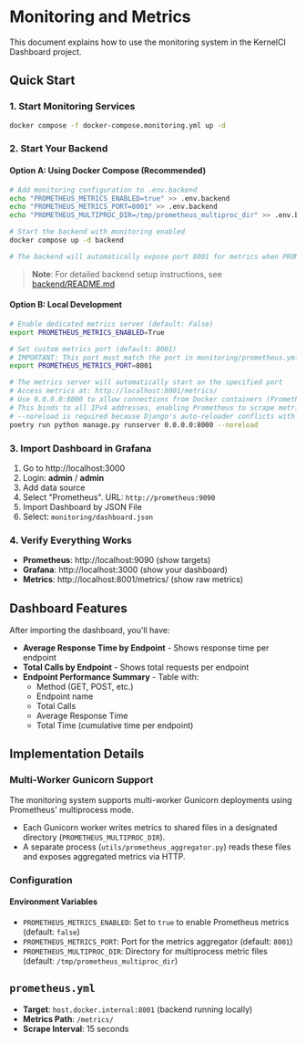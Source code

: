 # Monitoring and Metrics

This document explains how to use the monitoring system in the KernelCI Dashboard project.

## Quick Start

### 1. Start Monitoring Services
```bash
docker compose -f docker-compose.monitoring.yml up -d
```

### 2. Start Your Backend

#### Option A: Using Docker Compose (Recommended)
```bash
# Add monitoring configuration to .env.backend
echo "PROMETHEUS_METRICS_ENABLED=true" >> .env.backend
echo "PROMETHEUS_METRICS_PORT=8001" >> .env.backend
echo "PROMETHEUS_MULTIPROC_DIR=/tmp/prometheus_multiproc_dir" >> .env.backend

# Start the backend with monitoring enabled
docker compose up -d backend

# The backend will automatically expose port 8001 for metrics when PROMETHEUS_METRICS_ENABLED=true
```

> **Note**: For detailed backend setup instructions, see [backend/README.md](../backend/README.md)

#### Option B: Local Development
```bash
# Enable dedicated metrics server (default: False)
export PROMETHEUS_METRICS_ENABLED=True

# Set custom metrics port (default: 8001)
# IMPORTANT: This port must match the port in monitoring/prometheus.yml
export PROMETHEUS_METRICS_PORT=8001

# The metrics server will automatically start on the specified port
# Access metrics at: http://localhost:8001/metrics/
# Use 0.0.0.0:8000 to allow connections from Docker containers (Prometheus)
# This binds to all IPv4 addresses, enabling Prometheus to scrape metrics
# --noreload is required because Django's auto-reloader conflicts with the dedicated metrics thread
poetry run python manage.py runserver 0.0.0.0:8000 --noreload
```

### 3. Import Dashboard in Grafana
1. Go to http://localhost:3000
2. Login: **admin** / **admin**
3. Add data source
4. Select "Prometheus". URL: `http://prometheus:9090`
5. Import Dashboard by JSON File
6. Select: `monitoring/dashboard.json`

### 4. Verify Everything Works
- **Prometheus**: http://localhost:9090 (show targets)
- **Grafana**: http://localhost:3000 (show your dashboard)
- **Metrics**: http://localhost:8001/metrics/ (show raw metrics)

## Dashboard Features

After importing the dashboard, you'll have:

- **Average Response Time by Endpoint** - Shows response time per endpoint
- **Total Calls by Endpoint** - Shows total requests per endpoint
- **Endpoint Performance Summary** - Table with:
  - Method (GET, POST, etc.)
  - Endpoint name
  - Total Calls
  - Average Response Time
  - Total Time (cumulative time per endpoint)

## Implementation Details

### Multi-Worker Gunicorn Support

The monitoring system supports multi-worker Gunicorn deployments using Prometheus' multiprocess mode.

- Each Gunicorn worker writes metrics to shared files in a designated directory (`PROMETHEUS_MULTIPROC_DIR`).
- A separate process (`utils/prometheus_aggregator.py`) reads these files and exposes aggregated metrics via HTTP.

### Configuration

#### Environment Variables
- `PROMETHEUS_METRICS_ENABLED`: Set to `true` to enable Prometheus metrics (default: `false`)
- `PROMETHEUS_METRICS_PORT`: Port for the metrics aggregator (default: `8001`)
- `PROMETHEUS_MULTIPROC_DIR`: Directory for multiprocess metric files (default: `/tmp/prometheus_multiproc_dir`)

## `prometheus.yml`
- **Target**: `host.docker.internal:8001` (backend running locally)
- **Metrics Path**: `/metrics/`
- **Scrape Interval**: 15 seconds
